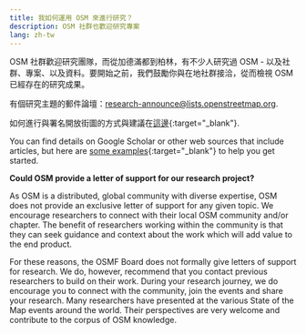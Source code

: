 ```yaml
---
title: 我如何運用 OSM 來進行研究？
description: OSM 社群也歡迎研究專案
lang: zh-tw
---
```


OSM 社群歡迎研究團隊，而從加德滿都到柏林，有不少人研究過 OSM - 以及社群、專案、以及資料。要開始之前，我們鼓勵你與在地社群接洽，從而檢視 OSM 已經存在的研究成果。

有個研究主題的郵件論壇：<a href="mailto:research-announce@lists.openstreetmap.org">research-announce@lists.openstreetmap.org</a>.

如何進行與署名開放街圖的方式與建議在[這邊](https://wiki.openstreetmap.org/wiki/Researcher_Information){:target="_blank"}.

You can find details on Google Scholar or other web sources that include articles, but here are [some examples](https://wiki.openstreetmap.org/wiki/Research){:target="_blank"} to help you get started.

**Could OSM provide a letter of support for our research project?**

As OSM is a distributed, global community with diverse expertise, OSM does not provide an exclusive letter of support for any given topic. We encourage researchers to connect with their local OSM community and/or chapter. The benefit of researchers working within the community is that they can seek guidance and context about the work which will add value to the end product.

For these reasons, the OSMF Board does not formally give letters of support for research. We do, however, recommend that you contact previous researchers to build on their work. During your research journey, we do encourage you to connect with the community, join the events and share your research. Many researchers have presented at the various State of the Map events around the world. Their perspectives are very welcome and contribute to the corpus of OSM knowledge.
